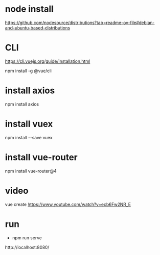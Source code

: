 # node install
https://github.com/nodesource/distributions?tab=readme-ov-file#debian-and-ubuntu-based-distributions


# CLI
https://cli.vuejs.org/guide/installation.html

npm install -g @vue/cli


# install axios
npm install axios

# install  vuex
npm install --save vuex

# install vue-router
npm install vue-router@4






# video
vue create
https://www.youtube.com/watch?v=ecb6Fw2NR_E

# run
+ npm run serve

http://localhost:8080/
